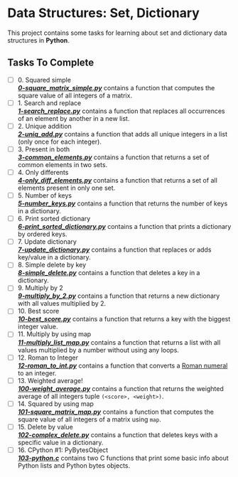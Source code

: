 # Data Structures: Set, Dictionary

This project contains some tasks for learning about set and dictionary data structures in **Python**.

## Tasks To Complete

+ [ ] 0\. Squared simple <br/>_**[0-square_matrix_simple.py](0-square_matrix_simple.py)**_  contains a function that computes the square value of all integers of a matrix.
+ [ ] 1\. Search and replace <br/>_**[1-search_replace.py](1-search_replace.py)**_  contains a function that replaces all occurrences of an element by another in a new list.
+ [ ] 2\. Unique addition <br/>_**[2-uniq_add.py](2-uniq_add.py)**_  contains a function that adds all unique integers in a list (only once for each integer).
+ [ ] 3\. Present in both <br/>_**[3-common_elements.py](3-common_elements.py)**_  contains a function that returns a set of common elements in two sets.
+ [ ] 4\. Only differents <br/>_**[4-only_diff_elements.py](4-only_diff_elements.py)**_  contains a function that returns a set of all elements present in only one set.
+ [ ] 5\. Number of keys <br/>_**[5-number_keys.py](5-number_keys.py)**_  contains a function that returns the number of keys in a dictionary.
+ [ ] 6\. Print sorted dictionary <br/>_**[6-print_sorted_dictionary.py](6-print_sorted_dictionary.py)**_  contains a function that prints a dictionary by ordered keys.
+ [ ] 7\. Update dictionary <br/>_**[7-update_dictionary.py](7-update_dictionary.py)**_  contains a function that replaces or adds key/value in a dictionary.
+ [ ] 8\. Simple delete by key <br/>_**[8-simple_delete.py](8-simple_delete.py)**_  contains a function that deletes a key in a dictionary.
+ [ ] 9\. Multiply by 2 <br/>_**[9-multiply_by_2.py](9-multiply_by_2.py)**_  contains a function that returns a new dictionary with all values multiplied by 2.
+ [ ] 10\. Best score <br/>_**[10-best_score.py](10-best_score.py)**_  contains a function that returns a key with the biggest integer value.
+ [ ] 11\. Multiply by using map <br/>_**[11-multiply_list_map.py](11-multiply_list_map.py)**_  contains a function that returns a list with all values multiplied by a number without using any loops.
+ [ ] 12\. Roman to Integer <br/>_**[12-roman_to_int.py](12-roman_to_int.py)**_  contains a function that converts a [Roman numeral](https://en.wikipedia.org/wiki/Roman_numerals) to an integer.
+ [ ] 13\. Weighted average! <br/>_**[100-weight_average.py](100-weight_average.py)**_  contains a function that returns the weighted average of all integers tuple `(<score>, <weight>)`.
+ [ ] 14\. Squared by using map <br/>_**[101-square_matrix_map.py](101-square_matrix_map.py)**_  contains a function that computes the square value of all integers of a matrix using `map`.
+ [ ] 15\. Delete by value <br/>_**[102-complex_delete.py](102-complex_delete.py)**_  contains a function that deletes keys with a specific value in a dictionary.
+ [ ] 16\. CPython #1: PyBytesObject <br/>_**[103-python.c](103-python.c)**_  contains two C functions that print some basic info about Python lists and Python bytes objects.
